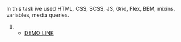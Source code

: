 In this task ive used HTML, CSS, SCSS, JS, Grid, Flex, BEM, mixins, variables, media queries.
1.  - [DEMO LINK](https://Aleksey-Aleksey.github.io/Phone-landing/)